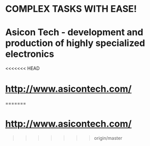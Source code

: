 # COMPLEX TASKS WITH EASE!
# Asicon Tech - development and production of highly specialized electronics
<<<<<<< HEAD
# http://www.asicontech.com/
=======
# http://www.asicontech.com/
>>>>>>> origin/master
